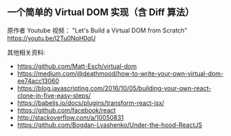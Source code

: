## 一个简单的 Virtual DOM 实现（含 Diff 算法）

原作者 Youtube 视频： "Let's Build a Virtual DOM from Scratch" https://youtu.be/l2Tu0NqH0qU

其他相关资料:

- https://github.com/Matt-Esch/virtual-dom
- https://medium.com/@deathmood/how-to-write-your-own-virtual-dom-ee74acc13060
- https://blog.javascripting.com/2016/10/05/building-your-own-react-clone-in-five-easy-steps/
- https://babeljs.io/docs/plugins/transform-react-jsx/
- https://github.com/facebook/react
- http://stackoverflow.com/a/10050831
- https://github.com/Bogdan-Lyashenko/Under-the-hood-ReactJS
